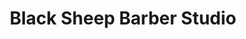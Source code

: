 ---
title: "Black Sheep Barber Studio"
url: /coon-rapids/black-sheep-barber-studio/
shop: Friseur
---